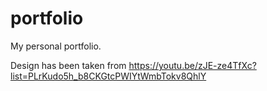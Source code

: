 # portfolio
My personal portfolio.

Design has been taken from https://youtu.be/zJE-ze4TfXc?list=PLrKudo5h_b8CKGtcPWIYtWmbTokv8QhlY 
